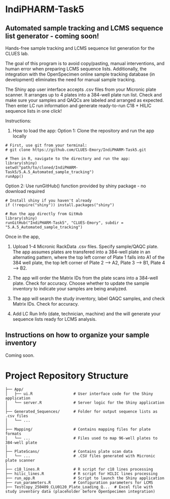# IndiPHARM-Task5
## Automated sample tracking and LCMS sequence list generator - coming soon!

Hands-free sample tracking and LCMS sequence list generation for the CLUES lab.

The goal of this program is to avoid copy/pasting, manual interventions, and human error when preparing LCMS sequence lists. Additionally, the integration with the OpenSpecimen online sample tracking database (in development) eliminates the need for manual sample tracking. 

The Shiny app user interface accepts .csv files from your Micronic plate scanner. It arranges up to 4 plates into a 384-well plate run list. Check and make sure your samples and QAQCs are labeled and arranged as expected. Then enter LC run information and generate ready-to-run C18 + HILIC sequence lists in one click! 


Instructions:

1. How to load the app: 
Option 1: Clone the repository and run the app locally
```
# First, use git from your terminal:
# git clone https://github.com/CLUES-Emory/IndiPHARM-Task5.git

# Then in R, navigate to the directory and run the app:
library(shiny)
setwd("path/to/cloned/IndiPHARM-Task5/5.A.5_Automated_sample_tracking")
runApp()
```

Option 2: Use runGitHub() function provided by shiny package - no download required

```
# Install shiny if you haven't already
if (!require("shiny")) install.packages("shiny")

# Run the app directly from GitHub
library(shiny)
runGitHub("IndiPHARM-Task5", "CLUES-Emory", subdir = "5.A.5_Automated_sample_tracking")
```

Once in the app,
1. Upload 1-4 Micronic RackData .csv files. Specify sample/QAQC plate. 
    The app assumes plates are transfered into a 384-well plate in an alternating pattern, where the top left corner of Plate 1 falls into A1 of the 384 well plate, the top left corner of Plate 2 --> A2, Plate 3 --> B1, Plate 4 --> B2.

2. The app will order the Matrix IDs from the plate scans into a 384-well plate. Check for accuracy. Choose whether to update the sample inventory to indicate your samples are being analyzed.

3. The app will search the study inventory, label QAQC samples, and check Matrix IDs. Check for accuracy.

4. Add LC Run Info (date, technician, machine) and the will generate your sequence lists ready for LCMS analysis.

## Instructions on how to organize your sample inventory 

Coming soon.

# Project Repository Structure

```
├── App/
│   ├── ui.R                  # User interface code for the Shiny application
│   └── server.R              # Server logic for the Shiny application
│
├── Generated_Sequences/      # Folder for output sequence lists as .csv files 
│   └── ...                   
│
├── Mapping/                  # Contains mapping files for plate formats
│   └── ...                   # Files used to map 96-well plates to 384-well plate
│
├── PlateScans/               # Contains plate scan data
│   └── ...                   # .CSV files generated with Micronic plate scanner
│
├── c18_lines.R               # R script for c18 lines processing
├── hilic_lines.R             # R script for HILIC lines processing
├── run_app.R                 # Script to launch the Shiny application
├── run_parameters.R          # Configuration parameters for LCMS
├── TestCopy_250409_CLU0120_Plate_Loading_Q...  # Excel file with study inventory data (placeholder before OpenSpecimen integration)
```